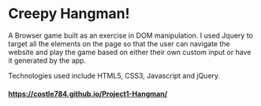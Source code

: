 # Creepy Hangman!

A Browser game built as an exercise in DOM manipulation.  I used Jquery to target all the elements on the page so that the user can navigate the website and play the game based on either their own custom input or have it generated by the app. 

Technologies used include HTML5, CSS3, Javascript and jQuery. 

#### https://costle784.github.io/Project1-Hangman/
